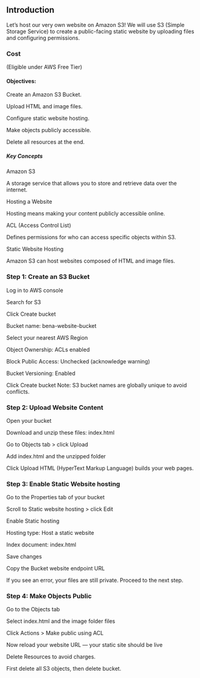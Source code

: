 ## Introduction
Let’s host our very own website on Amazon S3!
We will use S3 (Simple Storage Service) to create a public-facing static website by uploading files and configuring permissions.

### Cost
(Eligible under AWS Free Tier)

#### Objectives:

Create an Amazon S3 Bucket.

Upload HTML and image files.

Configure static website hosting.

Make objects publicly accessible.

Delete all resources at the end.

##### Key Concepts

Amazon S3

A storage service that allows you to store and retrieve data over the internet.

Hosting a Website

Hosting means making your content publicly accessible online.

ACL (Access Control List)

Defines permissions for who can access specific objects within S3.

Static Website Hosting

Amazon S3 can host websites composed of HTML and image files.

### Step 1: Create an S3 Bucket

Log in to AWS console

Search for S3

Click Create bucket

Bucket name: bena-website-bucket

Select your nearest AWS Region

Object Ownership: ACLs enabled

Block Public Access: Unchecked (acknowledge warning)

Bucket Versioning: Enabled

Click Create bucket
Note: S3 bucket names are globally unique to avoid conflicts.

### Step 2: Upload Website Content

Open your bucket

Download and unzip these files:
index.html

Go to Objects tab > click Upload

Add index.html and the unzipped folder

Click Upload
HTML (HyperText Markup Language) builds your web pages.

### Step 3: Enable Static Website hosting

Go to the Properties tab of your bucket

Scroll to Static website hosting > click Edit

Enable Static hosting

Hosting type: Host a static website

Index document: index.html

Save changes

Copy the Bucket website endpoint URL

If you see an error, your files are still private. Proceed to the next step.

### Step 4: Make Objects Public

Go to the Objects tab

Select index.html and the image folder files

Click Actions > Make public using ACL

Now reload your website URL — your static site should be live 

Delete Resources to avoid charges.

First delete all S3 objects, then delete bucket.
